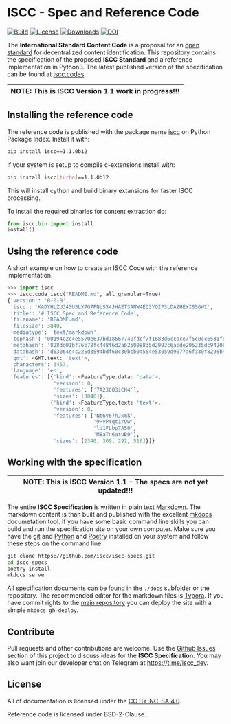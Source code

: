 # ISCC - Spec and Reference Code

[![Build](https://github.com/iscc/iscc-specs/actions/workflows/test.yml/badge.svg?branch=version-1.1)](https://github.com/iscc/iscc-specs/actions/workflows/test.yml)
[![License](https://img.shields.io/pypi/l/iscc.svg)](https://pypi.python.org/pypi/iscc/)
[![Downloads](https://pepy.tech/badge/iscc)](https://pepy.tech/project/iscc)
[![DOI](https://zenodo.org/badge/96668860.svg)](https://zenodo.org/badge/latestdoi/96668860)

The **International Standard Content Code** is a proposal for an [open standard](https://en.wikipedia.org/wiki/Open_standard) for decentralized content identification. This repository contains the specification of the proposed **ISCC Standard** and a reference implementation in Python3. The latest published version of the specification can be found at [iscc.codes](https://iscc.codes)

| NOTE: This is ISCC Version 1.1 work in progress!!! |
| --- |

## Installing the reference code

The reference code is published with the package name [iscc](https://pypi.python.org/pypi/iscc) on Python Package Index. Install it with:

``` bash
pip install iscc==1.1.0b12
```

If your system is setup to compile c-extensions install with:

``` bash
pip install iscc[turbo]==1.1.0b12
```

This will install cython and build binary extansions for faster ISCC processing.

To install the required binaries for content extraction do:

```python
from iscc.bin import install
install()
```

## Using the reference code

A short example on how to create an ISCC Code with the reference implementation.

``` python
>>> import iscc
>>> iscc.code_iscc("README.md", all_granular=True)
{'version': '0-0-0',
 'iscc': 'KADYHLZUJ43U3LX7G7PNLS54JHAET3ANW4EQ3YQIP3LDAZHEYIS5GWI',
 'title': '# ISCC Spec and Reference Code',
 'filename': 'README.md',
 'filesize': 3840,
 'mediatype': 'text/markdown',
 'tophash': '00194e2c4e5570e637bd18667740fdcf7f1683d6ccace7f5c0cc6531f6e982e5',
 'metahash': '828dd01bf76b78fc448f6d2ab25008835d2993c6acde205235dc942083c4677d',
 'datahash': 'd63064e4c225d3594bdf60c30bcb04554e53059d9077a6f330f8295b4420ded5',
 'gmt': <GMT.text: 'text'>,
 'characters': 3457,
 'language': 'en',
 'features': [{'kind': <FeatureType.data: 'data'>,
               'version': 0,
               'features': ['7A23CQ3iCH4'],
               'sizes': [3840]},
              {'kind': <FeatureType.text: 'text'>,
               'version': 0,
               'features': ['Nt6V67hJxmk',
                            '9HvPYqt1rQw',
                            'ld1FLbp7A50',
                            'M8aTn6atuB0'],
               'sizes': [2340, 309, 292, 516]}]}
```

## Working with the specification

| NOTE: This is ISCC Version 1.1 - The specs are not yet updated!!! |
| --- |

The entire **ISCC Specification** is written in plain text [Markdown](https://en.wikipedia.org/wiki/Markdown). The markdown content is than built and published with the excellent [mkdocs](http://www.mkdocs.org/) documetation tool. If you have some basic command line skills you can build and run the specification site on your own computer. Make sure you have the [git](https://git-scm.com/) and [Python](https://www.python.org/) and [Poetry](https://pypi.org/project/poetry/) installed on your system and follow these steps on the command line:

``` bash
git clone https://github.com/iscc/iscc-specs.git
cd iscc-specs
poetry install
mkdocs serve
```

All specification documents can be found in the `./docs` subfolder or the repository. The recommended editor for the markdown files is [Typora](https://typora.io/). If you have commit rights to the [main repository](https://github.com/iscc/iscc-specs) you can deploy the site with a simple `mkdocs gh-deploy`.

## Contribute

Pull requests and other contributions are welcome. Use the [Github Issues](https://github.com/iscc/iscc-specs/issues) section of this project to discuss ideas for the **ISCC Specification**. You may also want  join our developer chat on Telegram at <https://t.me/iscc_dev>.

## License

All of documentation is licensed under the [CC BY-NC-SA 4.0](https://creativecommons.org/licenses/by-nc-sa/4.0/).

Reference code is licensed under BSD-2-Clause.
